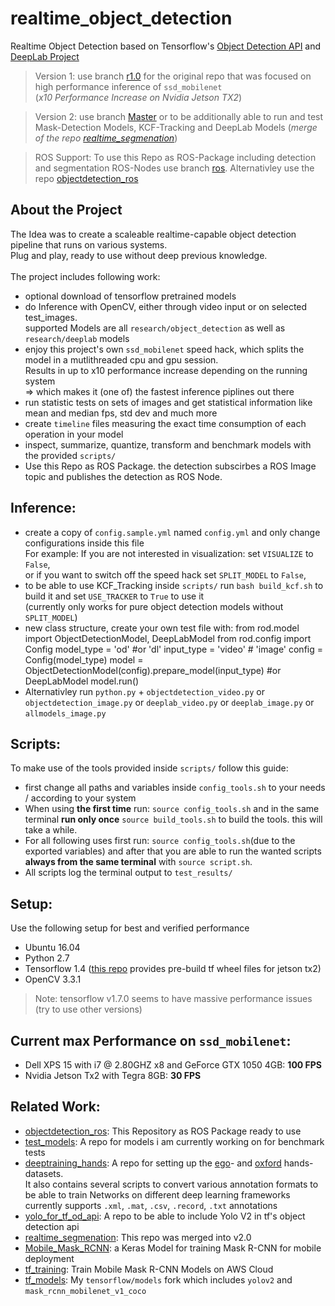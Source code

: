 # realtime_object_detection
Realtime Object Detection based on Tensorflow's [Object Detection API](https://github.com/tensorflow/models/tree/master/research/object_detection) and [DeepLab Project](https://github.com/tensorflow/models/tree/master/research/deeplab) <br />
> Version 1: use branch [r1.0](https://github.com/GustavZ/realtime_object_detection/tree/r1.0) for the original repo that was focused on high performance inference of `ssd_mobilenet` <br />
(*x10 Performance Increase on Nvidia Jetson TX2*)

> Version 2: use branch [Master](https://github.com/GustavZ/realtime_object_detection/tree/master) or to be additionally able to run and test Mask-Detection Models, KCF-Tracking and DeepLab Models (*merge of the repo [realtime_segmenation](https://github.com/GustavZ/realtime_segmenation)*)

> ROS Support: To use this Repo as ROS-Package including detection and segmentation ROS-Nodes use branch [ros](https://github.com/GustavZ/realtime_object_detection/tree/ros).
Alternativley use the repo [objectdetection_ros](https://github.com/GustavZ/objectdetection_ros)


## About the Project
The Idea was to create a scaleable realtime-capable object detection pipeline that runs on various systems. <br />
Plug and play, ready to use without deep previous knowledge.<br /> <br />
The project includes following work:
- optional download of tensorflow pretrained models
- do Inference with OpenCV, either through video input or on selected test_images. <br />
supported Models are all `research/object_detection` as well as `research/deeplab` models
- enjoy this project's own `ssd_mobilenet` speed hack, which splits the model in a mutlithreaded cpu and gpu session. <br />
Results in up to x10 performance increase depending on the running system <br />
⇒ which makes it (one of) the fastest inference piplines out there
- run statistic tests on sets of images and get statistical information like mean and median fps, std dev and much more
- create `timeline` files measuring the exact time consumption of each operation in your model
- inspect, summarize, quantize, transform and benchmark models with the provided `scripts/`
- Use this Repo as ROS Package. the detection subscirbes a ROS Image topic and publishes the detection as ROS Node.


## Inference:  
- create a copy of `config.sample.yml` named `config.yml` and only change configurations inside this file <br />
For example: If you are not interested in visualization: set `VISUALIZE` to `False`, <br />
or if you want to switch off the speed hack set `SPLIT_MODEL` to `False`, <br />
- to be able to use KCF_Tracking inside `scripts/` run `bash build_kcf.sh` to build it and set `USE_TRACKER` to `True` to use it <br />
(currently only works for pure object detection models without `SPLIT_MODEL`)
- new class structure, create your own test file with:
    from rod.model import ObjectDetectionModel, DeepLabModel
    from rod.config import Config
    model_type = 'od' #or 'dl'
    input_type = 'video' # 'image'
    config = Config(model_type)
    model = ObjectDetectionModel(config).prepare_model(input_type) #or DeepLabModel
    model.run()
- Alternativley run `python.py` + `objectdetection_video.py` or `objectdetection_image.py` or `deeplab_video.py` or `deeplab_image.py` or `allmodels_image.py`


## Scripts:
To make use of the tools provided inside `scripts/` follow this guide: <br />
- first change all paths and variables inside `config_tools.sh` to your needs / according to your system
- When using **the first time** run: `source config_tools.sh` and in the same terminal **run only once** `source build_tools.sh` to build the tools. this will take a while. <br />
- For all following uses first run: `source config_tools.sh`(due to the exported variables) and after that you are able to run the wanted scripts **always from the same terminal** with `source script.sh`.
- All scripts log the terminal output to `test_results/`


## Setup:
Use the following setup for best and verified performance
- Ubuntu 16.04
- Python 2.7
- Tensorflow 1.4
([this repo](https://github.com/peterlee0127/tensorflow-nvJetson) provides pre-build tf wheel files for jetson tx2)
- OpenCV 3.3.1
> Note: tensorflow v1.7.0 seems to have massive performance issues (try to use other versions)

## Current max Performance on `ssd_mobilenet`:
- Dell XPS 15 with i7 @ 2.80GHZ x8 and GeForce GTX 1050 4GB:  **100 FPS**
- Nvidia Jetson Tx2 with Tegra 8GB:                           **30 FPS**



## Related Work:
- [objectdetection_ros](https://github.com/GustavZ/objectdetection_ros): This Repository as ROS Package ready to use
- [test_models](https://github.com/GustavZ/test_models): A repo for models i am currently working on for benchmark tests
- [deeptraining_hands](https://github.com/GustavZ/deeptraining_hands): A repo for setting up the [ego](http://vision.soic.indiana.edu/projects/egohands/)- and [oxford](http://www.robots.ox.ac.uk/~vgg/data/hands/) hands-datasets.<br />
It also contains several scripts to convert various annotation formats to be able to train Networks on different deep learning frameworks <br />
currently supports `.xml`, `.mat`, `.csv`, `.record`, `.txt` annotations
- [yolo_for_tf_od_api](https://github.com/GustavZ/yolo_for_tf_od_api): A repo to be able to include Yolo V2 in tf's object detection api
- [realtime_segmenation](https://github.com/GustavZ/realtime_segmenation): This repo was merged into v2.0
- [Mobile_Mask_RCNN](https://github.com/GustavZ/Mobile_Mask_RCNN): a Keras Model for training Mask R-CNN for mobile deployment
- [tf_training](https://github.com/GustavZ/tf_training): Train Mobile Mask R-CNN Models on AWS Cloud
- [tf_models](https://github.com/GustavZ/tf_models): My `tensorflow/models` fork which includes `yolov2` and `mask_rcnn_mobilenet_v1_coco`
